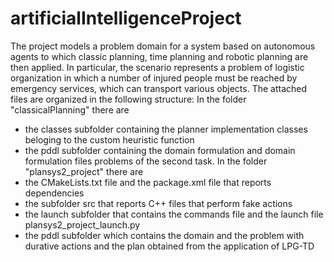 # artificialIntelligenceProject

The project models a problem domain for a system based on autonomous agents to which classic planning, time planning and robotic planning are then applied. In particular, the scenario represents a problem of logistic organization in which a number of injured people must be reached by emergency services, which can transport various objects.
The attached files are organized in the following structure:
In the folder "classicalPlanning" there are 
- the classes subfolder containing the planner implementation classes beloging to the custom heuristic function
- the pddl subfolder containing the domain formulation and domain formulation files problems of the second task.
In the folder "plansys2_project" there are
- the CMakeLists.txt file and the package.xml file that reports dependencies
- the subfolder src that reports C++ files that perform fake actions
- the launch subfolder that contains the commands file and the launch file plansys2_project_launch.py
- the pddl subfolder which contains the domain and the problem with durative actions and the plan obtained from the application of LPG-TD
